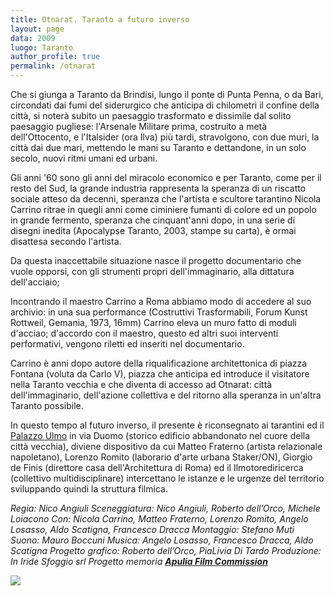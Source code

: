 ```yaml
---
title: Otnarat. Taranto a futuro inverso
layout: page
data: 2009
luogo: Taranto
author_profile: true
permalink: /otnarat
---
```

Che si giunga a Taranto da Brindisi, lungo il ponte di Punta Penna, o da Bari, circondati dai fumi del siderurgico che anticipa di chilometri il confine della città, si noterà subito un paesaggio trasformato e dissimile dal solito paesaggio pugliese: l'Arsenale Militare prima, costruito a metà dell'Ottocento, e l'Italsider (ora Ilva) più tardi, stravolgono, con due muri, la città dai due mari, mettendo le mani su Taranto e dettandone, in un solo secolo, nuovi ritmi umani ed urbani.

Gli anni '60 sono gli anni del miracolo economico e per Taranto, come per il resto del Sud, la grande industria rappresenta la speranza di un riscatto sociale atteso da decenni, speranza che l'artista e scultore tarantino Nicola Carrino ritrae in quegli anni come ciminiere fumanti di colore ed un popolo in grande fermento, speranza che cinquant'anni dopo, in una serie di disegni inedita (Apocalypse Taranto, 2003, stampe su carta), è ormai disattesa secondo l'artista.

Da questa inaccettabile situazione nasce il progetto documentario che vuole opporsi, con gli strumenti propri dell'immaginario, alla dittatura dell'acciaio;

Incontrando il maestro Carrino a Roma abbiamo modo di accedere al suo archivio: in una sua performance (Costruttivi Trasformabili, Forum Kunst Rottweil, Gemania, 1973, 16mm) Carrino eleva un muro fatto di moduli d'acciao; d'accordo con il maestro, questo ed altri suoi interventi performativi, vengono riletti ed inseriti nel documentario.

Carrino è anni dopo autore della riqualificazione architettonica di piazza Fontana (voluta da Carlo V), piazza che anticipa ed introduce il visitatore nella Taranto vecchia e che diventa di accesso ad Otnarat: città dell'immaginario, dell'azione collettiva e del ritorno alla speranza in un'altra Taranto possibile.

In questo tempo al futuro inverso, il presente è riconsegnato ai tarantini ed il <a href="https://it.wikipedia.org/wiki/Palazzo_Ulmo" class="gold">Palazzo Ulmo</a> in via Duomo (storico edificio abbandonato nel cuore della città vecchia), diviene dispositivo da cui Matteo Fraterno (artista relazionale napoletano), Lorenzo Romito (laborario d'arte urbana Staker/ON), Giorgio de Finis (direttore casa dell'Architettura di Roma) ed il Ilmotorediricerca (collettivo multidisciplinare) intercettano le istanze e le urgenze del territorio sviluppando quindi la struttura filmica.

*Regia: Nico Angiuli
Sceneggiatura: Nico Angiuli, Roberto dell’Orco, Michele Loiacono
Con: Nicola Carrino, Matteo Fraterno, Lorenzo Romito, Angelo Losasso, Aldo Scatigna, Francesco Dracca
Montaggio: Stefano Muti
Suono: Mauro Boccuni
Musica: Angelo Losasso, Francesco Dracca, Aldo Scatigna
Progetto grafico: Roberto dell’Orco, PiaLivia Di Tardo
Produzione: In Iride Sfoggio srl
Progetto memoria <a href="http://www.apuliafilmcommission.it/" class="gold">_**Apulia Film Commission**_</a>*

<a href="/assets/images/otnarat/05-otnarat.jpg">
<a href="/assets/images/otnarat/02-otnarat.jpg">
<a href="/assets/images/otnarat/03-otnarat.jpg">
<a href="/assets/images/otnarat/04-otnarat.jpg">
<a href="/assets/images/otnarat/01-otnarat.jpg">
<img src="/assets/images/otnarat/01-otnarat.jpg"></a>

